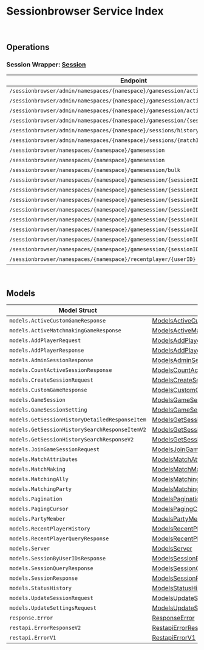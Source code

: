 # Sessionbrowser Service Index

&nbsp;

## Operations

### Session Wrapper:  [Session](../services-api/pkg/service/sessionbrowser/session.go)
| Endpoint | Method | ID | Class | Wrapper | Example |
|---|---|---|---|---|---|
| `/sessionbrowser/admin/namespaces/{namespace}/gamesession/active/count` | GET | GetTotalActiveSessionShort | [GetTotalActiveSessionShort](../sessionbrowser-sdk/pkg/sessionbrowserclient/session/session_client.go) | [GetTotalActiveSessionShort](../services-api/pkg/service/sessionbrowser/session.go) | [GetTotalActiveSessionShort](../samples/cli/cmd/sessionbrowser/session/getTotalActiveSession.go) |
| `/sessionbrowser/admin/namespaces/{namespace}/gamesession/active/custom-game` | GET | GetActiveCustomGameSessionsShort | [GetActiveCustomGameSessionsShort](../sessionbrowser-sdk/pkg/sessionbrowserclient/session/session_client.go) | [GetActiveCustomGameSessionsShort](../services-api/pkg/service/sessionbrowser/session.go) | [GetActiveCustomGameSessionsShort](../samples/cli/cmd/sessionbrowser/session/getActiveCustomGameSessions.go) |
| `/sessionbrowser/admin/namespaces/{namespace}/gamesession/active/matchmaking-game` | GET | GetActiveMatchmakingGameSessionsShort | [GetActiveMatchmakingGameSessionsShort](../sessionbrowser-sdk/pkg/sessionbrowserclient/session/session_client.go) | [GetActiveMatchmakingGameSessionsShort](../services-api/pkg/service/sessionbrowser/session.go) | [GetActiveMatchmakingGameSessionsShort](../samples/cli/cmd/sessionbrowser/session/getActiveMatchmakingGameSessions.go) |
| `/sessionbrowser/admin/namespaces/{namespace}/gamesession/{sessionID}` | GET | AdminGetSessionShort | [AdminGetSessionShort](../sessionbrowser-sdk/pkg/sessionbrowserclient/session/session_client.go) | [AdminGetSessionShort](../services-api/pkg/service/sessionbrowser/session.go) | [AdminGetSessionShort](../samples/cli/cmd/sessionbrowser/session/adminGetSession.go) |
| `/sessionbrowser/admin/namespaces/{namespace}/sessions/history/search` | GET | AdminSearchSessionsV2Short | [AdminSearchSessionsV2Short](../sessionbrowser-sdk/pkg/sessionbrowserclient/session/session_client.go) | [AdminSearchSessionsV2Short](../services-api/pkg/service/sessionbrowser/session.go) | [AdminSearchSessionsV2Short](../samples/cli/cmd/sessionbrowser/session/adminSearchSessionsV2.go) |
| `/sessionbrowser/admin/namespaces/{namespace}/sessions/{matchID}/history/detailed` | GET | GetSessionHistoryDetailedShort | [GetSessionHistoryDetailedShort](../sessionbrowser-sdk/pkg/sessionbrowserclient/session/session_client.go) | [GetSessionHistoryDetailedShort](../services-api/pkg/service/sessionbrowser/session.go) | [GetSessionHistoryDetailedShort](../samples/cli/cmd/sessionbrowser/session/getSessionHistoryDetailed.go) |
| `/sessionbrowser/namespaces/{namespace}/gamesession` | GET | QuerySessionShort | [QuerySessionShort](../sessionbrowser-sdk/pkg/sessionbrowserclient/session/session_client.go) | [QuerySessionShort](../services-api/pkg/service/sessionbrowser/session.go) | [QuerySessionShort](../samples/cli/cmd/sessionbrowser/session/querySession.go) |
| `/sessionbrowser/namespaces/{namespace}/gamesession` | POST | CreateSessionShort | [CreateSessionShort](../sessionbrowser-sdk/pkg/sessionbrowserclient/session/session_client.go) | [CreateSessionShort](../services-api/pkg/service/sessionbrowser/session.go) | [CreateSessionShort](../samples/cli/cmd/sessionbrowser/session/createSession.go) |
| `/sessionbrowser/namespaces/{namespace}/gamesession/bulk` | GET | GetSessionByUserIDsShort | [GetSessionByUserIDsShort](../sessionbrowser-sdk/pkg/sessionbrowserclient/session/session_client.go) | [GetSessionByUserIDsShort](../services-api/pkg/service/sessionbrowser/session.go) | [GetSessionByUserIDsShort](../samples/cli/cmd/sessionbrowser/session/getSessionByUserIDs.go) |
| `/sessionbrowser/namespaces/{namespace}/gamesession/{sessionID}` | GET | GetSessionShort | [GetSessionShort](../sessionbrowser-sdk/pkg/sessionbrowserclient/session/session_client.go) | [GetSessionShort](../services-api/pkg/service/sessionbrowser/session.go) | [GetSessionShort](../samples/cli/cmd/sessionbrowser/session/getSession.go) |
| `/sessionbrowser/namespaces/{namespace}/gamesession/{sessionID}` | PUT | UpdateSessionShort | [UpdateSessionShort](../sessionbrowser-sdk/pkg/sessionbrowserclient/session/session_client.go) | [UpdateSessionShort](../services-api/pkg/service/sessionbrowser/session.go) | [UpdateSessionShort](../samples/cli/cmd/sessionbrowser/session/updateSession.go) |
| `/sessionbrowser/namespaces/{namespace}/gamesession/{sessionID}` | DELETE | DeleteSessionShort | [DeleteSessionShort](../sessionbrowser-sdk/pkg/sessionbrowserclient/session/session_client.go) | [DeleteSessionShort](../services-api/pkg/service/sessionbrowser/session.go) | [DeleteSessionShort](../samples/cli/cmd/sessionbrowser/session/deleteSession.go) |
| `/sessionbrowser/namespaces/{namespace}/gamesession/{sessionID}/join` | POST | JoinSessionShort | [JoinSessionShort](../sessionbrowser-sdk/pkg/sessionbrowserclient/session/session_client.go) | [JoinSessionShort](../services-api/pkg/service/sessionbrowser/session.go) | [JoinSessionShort](../samples/cli/cmd/sessionbrowser/session/joinSession.go) |
| `/sessionbrowser/namespaces/{namespace}/gamesession/{sessionID}/localds` | DELETE | DeleteSessionLocalDSShort | [DeleteSessionLocalDSShort](../sessionbrowser-sdk/pkg/sessionbrowserclient/session/session_client.go) | [DeleteSessionLocalDSShort](../services-api/pkg/service/sessionbrowser/session.go) | [DeleteSessionLocalDSShort](../samples/cli/cmd/sessionbrowser/session/deleteSessionLocalDS.go) |
| `/sessionbrowser/namespaces/{namespace}/gamesession/{sessionID}/player` | POST | AddPlayerToSessionShort | [AddPlayerToSessionShort](../sessionbrowser-sdk/pkg/sessionbrowserclient/session/session_client.go) | [AddPlayerToSessionShort](../services-api/pkg/service/sessionbrowser/session.go) | [AddPlayerToSessionShort](../samples/cli/cmd/sessionbrowser/session/addPlayerToSession.go) |
| `/sessionbrowser/namespaces/{namespace}/gamesession/{sessionID}/player/{userID}` | DELETE | RemovePlayerFromSessionShort | [RemovePlayerFromSessionShort](../sessionbrowser-sdk/pkg/sessionbrowserclient/session/session_client.go) | [RemovePlayerFromSessionShort](../services-api/pkg/service/sessionbrowser/session.go) | [RemovePlayerFromSessionShort](../samples/cli/cmd/sessionbrowser/session/removePlayerFromSession.go) |
| `/sessionbrowser/namespaces/{namespace}/gamesession/{sessionID}/settings` | PUT | UpdateSettingsShort | [UpdateSettingsShort](../sessionbrowser-sdk/pkg/sessionbrowserclient/session/session_client.go) | [UpdateSettingsShort](../services-api/pkg/service/sessionbrowser/session.go) | [UpdateSettingsShort](../samples/cli/cmd/sessionbrowser/session/updateSettings.go) |
| `/sessionbrowser/namespaces/{namespace}/recentplayer/{userID}` | GET | GetRecentPlayerShort | [GetRecentPlayerShort](../sessionbrowser-sdk/pkg/sessionbrowserclient/session/session_client.go) | [GetRecentPlayerShort](../services-api/pkg/service/sessionbrowser/session.go) | [GetRecentPlayerShort](../samples/cli/cmd/sessionbrowser/session/getRecentPlayer.go) |


&nbsp;  

## Models

| Model Struct | Class |
|---|---|
| `models.ActiveCustomGameResponse` | [ModelsActiveCustomGameResponse ](../sessionbrowser-sdk/pkg/sessionbrowserclientmodels/models_active_custom_game_response.go) |
| `models.ActiveMatchmakingGameResponse` | [ModelsActiveMatchmakingGameResponse ](../sessionbrowser-sdk/pkg/sessionbrowserclientmodels/models_active_matchmaking_game_response.go) |
| `models.AddPlayerRequest` | [ModelsAddPlayerRequest ](../sessionbrowser-sdk/pkg/sessionbrowserclientmodels/models_add_player_request.go) |
| `models.AddPlayerResponse` | [ModelsAddPlayerResponse ](../sessionbrowser-sdk/pkg/sessionbrowserclientmodels/models_add_player_response.go) |
| `models.AdminSessionResponse` | [ModelsAdminSessionResponse ](../sessionbrowser-sdk/pkg/sessionbrowserclientmodels/models_admin_session_response.go) |
| `models.CountActiveSessionResponse` | [ModelsCountActiveSessionResponse ](../sessionbrowser-sdk/pkg/sessionbrowserclientmodels/models_count_active_session_response.go) |
| `models.CreateSessionRequest` | [ModelsCreateSessionRequest ](../sessionbrowser-sdk/pkg/sessionbrowserclientmodels/models_create_session_request.go) |
| `models.CustomGameResponse` | [ModelsCustomGameResponse ](../sessionbrowser-sdk/pkg/sessionbrowserclientmodels/models_custom_game_response.go) |
| `models.GameSession` | [ModelsGameSession ](../sessionbrowser-sdk/pkg/sessionbrowserclientmodels/models_game_session.go) |
| `models.GameSessionSetting` | [ModelsGameSessionSetting ](../sessionbrowser-sdk/pkg/sessionbrowserclientmodels/models_game_session_setting.go) |
| `models.GetSessionHistoryDetailedResponseItem` | [ModelsGetSessionHistoryDetailedResponseItem ](../sessionbrowser-sdk/pkg/sessionbrowserclientmodels/models_get_session_history_detailed_response_item.go) |
| `models.GetSessionHistorySearchResponseItemV2` | [ModelsGetSessionHistorySearchResponseItemV2 ](../sessionbrowser-sdk/pkg/sessionbrowserclientmodels/models_get_session_history_search_response_item_v2.go) |
| `models.GetSessionHistorySearchResponseV2` | [ModelsGetSessionHistorySearchResponseV2 ](../sessionbrowser-sdk/pkg/sessionbrowserclientmodels/models_get_session_history_search_response_v2.go) |
| `models.JoinGameSessionRequest` | [ModelsJoinGameSessionRequest ](../sessionbrowser-sdk/pkg/sessionbrowserclientmodels/models_join_game_session_request.go) |
| `models.MatchAttributes` | [ModelsMatchAttributes ](../sessionbrowser-sdk/pkg/sessionbrowserclientmodels/models_match_attributes.go) |
| `models.MatchMaking` | [ModelsMatchMaking ](../sessionbrowser-sdk/pkg/sessionbrowserclientmodels/models_match_making.go) |
| `models.MatchingAlly` | [ModelsMatchingAlly ](../sessionbrowser-sdk/pkg/sessionbrowserclientmodels/models_matching_ally.go) |
| `models.MatchingParty` | [ModelsMatchingParty ](../sessionbrowser-sdk/pkg/sessionbrowserclientmodels/models_matching_party.go) |
| `models.Pagination` | [ModelsPagination ](../sessionbrowser-sdk/pkg/sessionbrowserclientmodels/models_pagination.go) |
| `models.PagingCursor` | [ModelsPagingCursor ](../sessionbrowser-sdk/pkg/sessionbrowserclientmodels/models_paging_cursor.go) |
| `models.PartyMember` | [ModelsPartyMember ](../sessionbrowser-sdk/pkg/sessionbrowserclientmodels/models_party_member.go) |
| `models.RecentPlayerHistory` | [ModelsRecentPlayerHistory ](../sessionbrowser-sdk/pkg/sessionbrowserclientmodels/models_recent_player_history.go) |
| `models.RecentPlayerQueryResponse` | [ModelsRecentPlayerQueryResponse ](../sessionbrowser-sdk/pkg/sessionbrowserclientmodels/models_recent_player_query_response.go) |
| `models.Server` | [ModelsServer ](../sessionbrowser-sdk/pkg/sessionbrowserclientmodels/models_server.go) |
| `models.SessionByUserIDsResponse` | [ModelsSessionByUserIDsResponse ](../sessionbrowser-sdk/pkg/sessionbrowserclientmodels/models_session_by_user_i_ds_response.go) |
| `models.SessionQueryResponse` | [ModelsSessionQueryResponse ](../sessionbrowser-sdk/pkg/sessionbrowserclientmodels/models_session_query_response.go) |
| `models.SessionResponse` | [ModelsSessionResponse ](../sessionbrowser-sdk/pkg/sessionbrowserclientmodels/models_session_response.go) |
| `models.StatusHistory` | [ModelsStatusHistory ](../sessionbrowser-sdk/pkg/sessionbrowserclientmodels/models_status_history.go) |
| `models.UpdateSessionRequest` | [ModelsUpdateSessionRequest ](../sessionbrowser-sdk/pkg/sessionbrowserclientmodels/models_update_session_request.go) |
| `models.UpdateSettingsRequest` | [ModelsUpdateSettingsRequest ](../sessionbrowser-sdk/pkg/sessionbrowserclientmodels/models_update_settings_request.go) |
| `response.Error` | [ResponseError ](../sessionbrowser-sdk/pkg/sessionbrowserclientmodels/response_error.go) |
| `restapi.ErrorResponseV2` | [RestapiErrorResponseV2 ](../sessionbrowser-sdk/pkg/sessionbrowserclientmodels/restapi_error_response_v2.go) |
| `restapi.ErrorV1` | [RestapiErrorV1 ](../sessionbrowser-sdk/pkg/sessionbrowserclientmodels/restapi_error_v1.go) |
